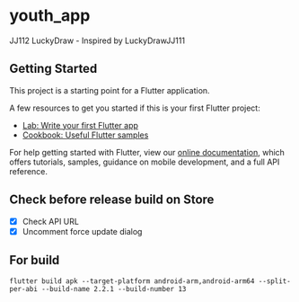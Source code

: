 # youth_app

JJ112 LuckyDraw - Inspired by LuckyDrawJJ111

## Getting Started

This project is a starting point for a Flutter application.

A few resources to get you started if this is your first Flutter project:

- [Lab: Write your first Flutter app](https://flutter.dev/docs/get-started/codelab)
- [Cookbook: Useful Flutter samples](https://flutter.dev/docs/cookbook)

For help getting started with Flutter, view our
[online documentation](https://flutter.dev/docs), which offers tutorials,
samples, guidance on mobile development, and a full API reference.

## Check before release build on Store

- [x] Check API URL
- [x] Uncomment force update dialog

## For build

```terminal
flutter build apk --target-platform android-arm,android-arm64 --split-per-abi --build-name 2.2.1 --build-number 13
```
